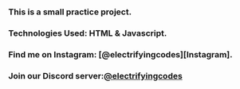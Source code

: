 ### This is a small practice project.

### Technologies Used: HTML & Javascript.

### Find me on Instagram: [@electrifyingcodes][Instagram].
### 
### Join our Discord server:[@electrifyingcodes][discord]

[Instgram]: https://www.instagram.com/electrifying_codes
[discord]: htt